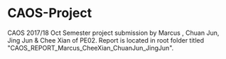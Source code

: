 # CAOS-Project
CAOS 2017/18 Oct Semester project submission by Marcus , Chuan Jun, Jing Jun & Chee Xian of PE02.
Report is located in root folder titled "CAOS_REPORT_Marcus_CheeXian_ChuanJun_JingJun".
